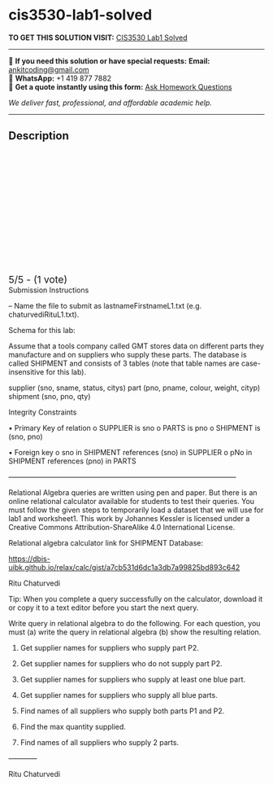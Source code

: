 # cis3530-lab1-solved
**TO GET THIS SOLUTION VISIT:** [CIS3530 Lab1 Solved](https://www.ankitcodinghub.com/product/lab1/)


---

📩 **If you need this solution or have special requests:** **Email:** ankitcoding@gmail.com  
📱 **WhatsApp:** +1 419 877 7882  
📄 **Get a quote instantly using this form:** [Ask Homework Questions](https://www.ankitcodinghub.com/services/ask-homework-questions/)

*We deliver fast, professional, and affordable academic help.*

---

<h2>Description</h2>



<div class="kk-star-ratings kksr-auto kksr-align-center kksr-valign-top" data-payload="{&quot;align&quot;:&quot;center&quot;,&quot;id&quot;:&quot;115328&quot;,&quot;slug&quot;:&quot;default&quot;,&quot;valign&quot;:&quot;top&quot;,&quot;ignore&quot;:&quot;&quot;,&quot;reference&quot;:&quot;auto&quot;,&quot;class&quot;:&quot;&quot;,&quot;count&quot;:&quot;1&quot;,&quot;legendonly&quot;:&quot;&quot;,&quot;readonly&quot;:&quot;&quot;,&quot;score&quot;:&quot;5&quot;,&quot;starsonly&quot;:&quot;&quot;,&quot;best&quot;:&quot;5&quot;,&quot;gap&quot;:&quot;4&quot;,&quot;greet&quot;:&quot;Rate this product&quot;,&quot;legend&quot;:&quot;5\/5 - (1 vote)&quot;,&quot;size&quot;:&quot;24&quot;,&quot;title&quot;:&quot;CIS3530 Lab1 Solved&quot;,&quot;width&quot;:&quot;138&quot;,&quot;_legend&quot;:&quot;{score}\/{best} - ({count} {votes})&quot;,&quot;font_factor&quot;:&quot;1.25&quot;}">

<div class="kksr-stars">

<div class="kksr-stars-inactive">
            <div class="kksr-star" data-star="1" style="padding-right: 4px">


<div class="kksr-icon" style="width: 24px; height: 24px;"></div>
        </div>
            <div class="kksr-star" data-star="2" style="padding-right: 4px">


<div class="kksr-icon" style="width: 24px; height: 24px;"></div>
        </div>
            <div class="kksr-star" data-star="3" style="padding-right: 4px">


<div class="kksr-icon" style="width: 24px; height: 24px;"></div>
        </div>
            <div class="kksr-star" data-star="4" style="padding-right: 4px">


<div class="kksr-icon" style="width: 24px; height: 24px;"></div>
        </div>
            <div class="kksr-star" data-star="5" style="padding-right: 4px">


<div class="kksr-icon" style="width: 24px; height: 24px;"></div>
        </div>
    </div>

<div class="kksr-stars-active" style="width: 138px;">
            <div class="kksr-star" style="padding-right: 4px">


<div class="kksr-icon" style="width: 24px; height: 24px;"></div>
        </div>
            <div class="kksr-star" style="padding-right: 4px">


<div class="kksr-icon" style="width: 24px; height: 24px;"></div>
        </div>
            <div class="kksr-star" style="padding-right: 4px">


<div class="kksr-icon" style="width: 24px; height: 24px;"></div>
        </div>
            <div class="kksr-star" style="padding-right: 4px">


<div class="kksr-icon" style="width: 24px; height: 24px;"></div>
        </div>
            <div class="kksr-star" style="padding-right: 4px">


<div class="kksr-icon" style="width: 24px; height: 24px;"></div>
        </div>
    </div>
</div>


<div class="kksr-legend" style="font-size: 19.2px;">
            5/5 - (1 vote)    </div>
    </div>
Submission Instructions

– Name the file to submit as lastnameFirstnameL1.txt (e.g. chaturvediRituL1.txt).

Schema for this lab:

Assume that a tools company called GMT stores data on different parts they manufacture and on suppliers who supply these parts. The database is called SHIPMENT and consists of 3 tables (note that table names are case-insensitive for this lab).

supplier (sno, sname, status, citys) part (pno, pname, colour, weight, cityp) shipment (sno, pno, qty)

Integrity Constraints

• Primary Key of relation o SUPPLIER is sno o PARTS is pno o SHIPMENT is (sno, pno)

• Foreign key o sno in SHIPMENT references (sno) in SUPPLIER o pNo in SHIPMENT references (pno) in PARTS

————————————————————————————————

Relational Algebra queries are written using pen and paper. But there is an online relational calculator available for students to test their queries. You must follow the given steps to temporarily load a dataset that we will use for lab1 and worksheet1. This work by Johannes Kessler is licensed under a Creative Commons Attribution-ShareAlike 4.0 International License.

Relational algebra calculator link for SHIPMENT Database:

https://dbis-uibk.github.io/relax/calc/gist/a7cb531d6dc1a3db7a99825bd893c642

Ritu Chaturvedi

Tip: When you complete a query successfully on the calculator, download it or copy it to a text editor before you start the next query.

Write query in relational algebra to do the following. For each question, you must (a) write the query in relational algebra (b) show the resulting relation.

1. Get supplier names for suppliers who supply part P2.

2. Get supplier names for suppliers who do not supply part P2.

3. Get supplier names for suppliers who supply at least one blue part.

4. Get supplier names for suppliers who supply all blue parts.

5. Find names of all suppliers who supply both parts P1 and P2.

6. Find the max quantity supplied.

7. Find names of all suppliers who supply 2 parts.

————

Ritu Chaturvedi
